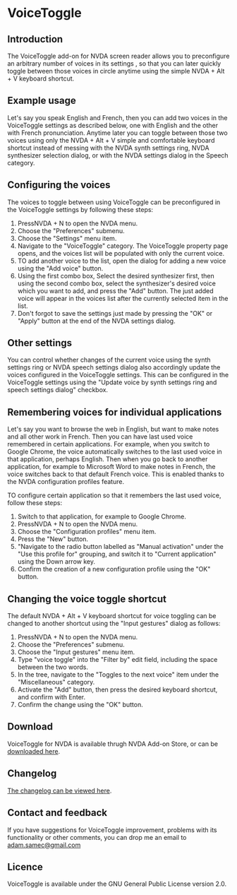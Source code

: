 # VoiceToggle

## Introduction

The VoiceToggle add-on for NVDA screen reader allows you to preconfigure an arbitrary number of voices in its settings , so that you can later quickly toggle between those voices in circle anytime using the simple NVDA + Alt + V keyboard shortcut.

## Example usage

Let's say you speak English and French, then you can add two voices in the VoiceToggle settings as described below, one with English and the other with French pronunciation. Anytime later you can toggle between those two voices using only the NVDA + Alt + V simple and comfortable keyboard shortcut instead of messing with the NVDA synth settings ring, NVDA synthesizer selection dialog, or with the NVDA settings dialog in the Speech category.

## Configuring the voices

The voices to toggle between using VoiceToggle can be preconfigured in the VoiceToggle settings by following these steps:

1. PressNVDA + N to open the NVDA menu.
2. Choose the "Preferences" submenu.
3. Choose the "Settings" menu item.
4. Navigate to the "VoiceToggle" category. The VoiceToggle property page opens, and the voices list will be populated with only the current voice.
5. TO add another voice to the list, open the dialog for adding a new voice using the "Add voice" button.
6. Using the first combo box, Select the desired synthesizer first, then using the second combo box, select the synthesizer's desired voice which you want to add, and press the "Add" button. The just added voice will appear in the voices list after the currently selected item in the list.
7. Don't forgot to save the settings just made by pressing the "OK" or "Apply" button at the end of the NVDA settings dialog.

## Other settings

You can control whether changes of the current voice using the synth settings ring or NVDA speech settings dialog also accordingly update the voices configured in the VoiceToggle settings. This can be configured in the VoiceToggle settings using the "Update voice by synth settings ring and speech settings dialog" checkbox.

## Remembering voices for individual applications

Let's say you want to browse the web in English, but want to make notes and all other work in French. Then you can have last used voice remembered in certain applications. For example, when you switch to Google Chrome, the voice automatically switches to the last used voice in that application, perhaps English. Then when you go back to another application, for example to Microsoft Word to make notes in French, the voice switches back to that default French voice. This is enabled thanks to the NVDA configuration profiles feature.

TO configure certain application so that it remembers the last used voice, follow these steps:

1. Switch to that application, for example to Google Chrome.
2. PressNVDA + N to open the NVDA menu.
3. Choose the "Configuration profiles" menu item.
4. Press the "New" button.
5. "Navigate to the radio button labelled as "Manual activation" under the "Use this profile for" grouping, and switch it to "Current application" using the Down arrow key.
6. Confirm the creation of a new configuration profile using the "OK" button.

## Changing the voice toggle shortcut

The default NVDA + Alt + V keyboard shortcut for voice toggling can be changed to another shortcut using the "Input gestures" dialog as follows:

1. PressNVDA + N to open the NVDA menu.
2. Choose the "Preferences" submenu.
3. Choose the "Input gestures" menu item.
4. Type "voice toggle" into the "Filter by" edit field, including the space between the two words.
5. In the tree, navigate to the "Toggles to the next voice" item under the "Miscellaneous" category.
6. Activate the "Add" button, then press the desired keyboard shortcut, and confirm with Enter.
7. Confirm the change using the "OK" button.

## Download

VoiceToggle for NVDA is available thrugh NVDA Add-on Store, or can be [downloaded here][VoiceToggle-download].

## Changelog

[The changelog can be viewed here][changelog].

## Contact and feedback

If you have suggestions for VoiceToggle improvement, problems with its functionality or other comments, you can drop me an email to [adam.samec@gmail.com](mailto:adam.samec@gmail.com)

## Licence

VoiceToggle is available under the GNU General Public License version 2.0.

[VoiceToggle-download]: https://files.adamsamec.cz/apps/nvda/VoiceToggle.nvda-addon
[VoiceToggle-download-nvda-2023-1]: https://files.adamsamec.cz/apps/nvda/VoiceToggle-1.4.1.nvda-addon
[changelog]: https://github.com/adamsamec/VoiceToggle/blob/main/Changelog.md
